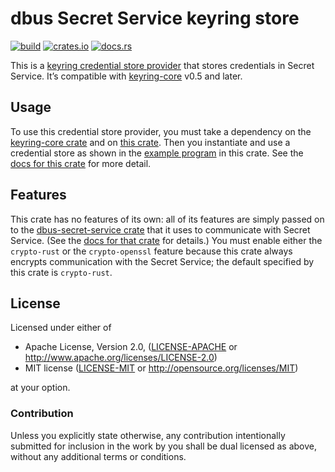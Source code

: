 # dbus Secret Service keyring store

[![build](https://github.com/open-source-cooperative/dbus-secret-service-keyring-store/actions/workflows/ci.yaml/badge.svg)](https://github.com/open-source-cooperative/dbus-secret-service-keyring-store/actions) [![crates.io](https://img.shields.io/crates/v/dbus-secret-service-keyring-store.svg?style=flat-square)](https://crates.io/crates/dbus-secret-service-keyring-store) [![docs.rs](https://docs.rs/dbus-secret-service-keyring-store/badge.svg)](https://docs.rs/dbus-secret-service-keyring-store)

This is a [keyring credential store provider](https://github.com/open-source-cooperative/keyring-rs/wiki/Keyring) that stores credentials in Secret Service. It’s compatible with [keyring-core](https://crates.io/crates/keyring-core) v0.5 and later.

## Usage

To use this credential store provider, you must take a dependency on the [keyring-core crate](https://crates.io/crates/keyring-core) and on [this crate](https://crates.io/crates/dbus-secret-service-keyring-store). Then you instantiate and use a credential store as shown in the [example program](https://github.com/open-source-cooperative/dbus-secret-service-keyring-store/blob/main/examples/example.rs) in this crate. See the [docs for this crate](https://docs.rs/docs/dbus-secret-service-keyring-store) for more detail.

## Features

This crate has no features of its own: all of its features are simply passed on to the [dbus-secret-service crate](https://crates.io/crates/dbus-secret-service) that it uses to communicate with Secret Service. (See the [docs for that crate](https://docs.rs/docs/dbus-secret-service) for details.) You must enable either the `crypto-rust` or the `crypto-openssl` feature because this crate always encrypts communication with the Secret Service; the default specified by this crate is `crypto-rust`.

## License

Licensed under either of

* Apache License, Version 2.0, ([LICENSE-APACHE](LICENSE-APACHE) or http://www.apache.org/licenses/LICENSE-2.0)
* MIT license ([LICENSE-MIT](LICENSE-MIT) or http://opensource.org/licenses/MIT)

at your option.

### Contribution

Unless you explicitly state otherwise, any contribution intentionally submitted for inclusion in the work by you shall be dual licensed as above, without any additional terms or conditions.

